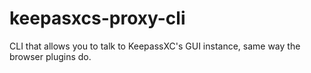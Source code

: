 # keepasxcs-proxy-cli
CLI that allows you to talk to KeepassXC's GUI instance, same way the browser plugins do.
